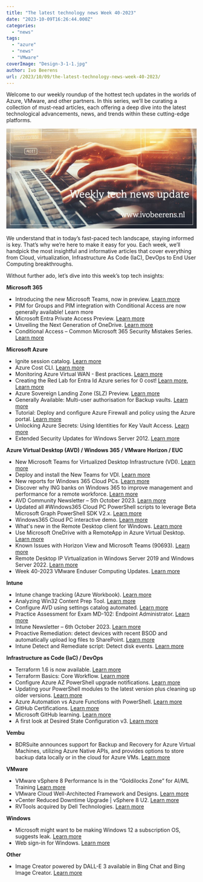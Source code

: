 ```yaml
---
title: "The latest technology news Week 40-2023"
date: "2023-10-09T16:26:44.000Z"
categories: 
  - "news"
tags: 
  - "azure"
  - "news"
  - "VMware"
coverImage: "Design-3-1-1.jpg"
author: Ivo Beerens
url: /2023/10/09/the-latest-technology-news-week-40-2023/
---
```


Welcome to our weekly roundup of the hottest tech updates in the worlds of Azure, VMware, and other partners. In this series, we’ll be curating a collection of must-read articles, each offering a deep dive into the latest technological advancements, news, and trends within these cutting-edge platforms.

![newsletter](images/Design-3-1-1.jpg)

We understand that in today’s fast-paced tech landscape, staying informed is key. That’s why we’re here to make it easy for you. Each week, we’ll handpick the most insightful and informative articles that cover everything from Cloud, virtualization, Infrastructure As Code (IaC), DevOps to End User Computing breakthroughs.

Without further ado, let’s dive into this week’s top tech insights:

**Microsoft 365**

- Introducing the new Microsoft Teams, now in preview. [Learn more](https://techcommunity.microsoft.com/t5/microsoft-teams-blog/introducing-the-new-microsoft-teams-now-in-preview/ba-p/3774406)
- PIM for Groups and PIM integration with Conditional Access are now generally available! Learn more
- Microsoft Entra Private Access Preview. [Learn more](https://www.microsoft.com/en-us/security/business/identity-access/microsoft-entra-private-access)
- Unveiling the Next Generation of OneDrive. [Learn more](https://techcommunity.microsoft.com/t5/microsoft-onedrive-blog/unveiling-the-next-generation-of-onedrive/ba-p/3935612)
- Conditional Access – Common Microsoft 365 Security Mistakes Series. [Learn more](https://campbell.scot/conditional-access-common-microsoft-365-security-mistakes-series/)

**Microsoft Azure**

- Ignite session catalog. [Learn more](https://ignite.microsoft.com/en-US/sessions)
- Azure Cost CLI. [Learn more](https://github.com/mivano/azure-cost-cli#regions-1)
- Monitoring Azure Virtual WAN - Best practices. [Learn more](https://learn.microsoft.com/en-us/azure/virtual-wan/monitoring-best-practices)
- Creating the Red Lab for Entra Id Azure series for 0 cost! [Learn more](https://github.com/iknowjason/PurpleCloud), [Learn more](https://lnkd.in/gps-2ewC)
- Azure Sovereign Landing Zone (SLZ) Preview. [Learn more](https://learn.microsoft.com/en-us/industry/sovereignty/slz-overview)
- Generally Available: Multi-user authorisation for Backup vaults. [Learn more](https://azure.microsoft.com/en-us/updates/azure-backup-mua-backup-vaults-ga/)
- Tutorial: Deploy and configure Azure Firewall and policy using the Azure portal. [Learn more](https://learn.microsoft.com/en-us/azure/firewall/tutorial-firewall-deploy-portal-policy)
- Unlocking Azure Secrets: Using Identities for Key Vault Access. [Learn more](https://techcommunity.microsoft.com/t5/core-infrastructure-and-security/unlocking-azure-secrets-using-identities-for-key-vault-access/ba-p/3943727)
- Extended Security Updates for Windows Server 2012. [Learn more](https://renaldobreidel.cloud/azure/extended-security-updates-for-windows-server-2012/)

**Azure Virtual Desktop (AVD) / Windows 365 / VMware Horizon / EUC**

- New Microsoft Teams for Virtualized Desktop Infrastructure (VDI). [Learn more](https://learn.microsoft.com/en-us/microsoftteams/new-teams-vdi-requirements-deploy?WT.mc_id=linkedin)
- Deploy and install the New Teams for VDI. [Learn more](https://www.stephenwagner.com/2023/10/07/deploy-install-new-teams-vdi/)
- New reports for Windows 365 Cloud PCs. [Learn more](https://techlab.blog/new-reports-for-windows-365-cloud-pcs/)
- Discover why ING banks on Windows 365 to improve management and performance for a remote workforce. [Learn more](https://customers.microsoft.com/en-us/story/1687908897127491455-ing-banking-capital-markets-windows-365)
- AVD Community Newsletter – 5th October 2023. [Learn more](https://avdcommunity.com/avd-community-newsletter-5th-october-2023/)
- Updated all #Windows365 Cloud PC PowerShell scripts to leverage Beta Microsoft Graph PowerShell SDK V2.x. [Learn more](https://www.linkedin.com/feed/update/urn:li:activity:7111636596185014274/?updateEntityUrn=urn%3Ali%3Afs_updateV2%3A%28urn%3Ali%3Aactivity%3A7111636596185014274%2CFEED_DETAIL%2CEMPTY%2CDEFAULT%2Cfalse%29)
- Windows365 Cloud PC interactive demo. [Learn more](https://t.co/5GNQu501CV)
- What's new in the Remote Desktop client for Windows. [Learn more](https://learn.microsoft.com/en-us/azure/virtual-desktop/whats-new-client-windows)
- Use Microsoft OneDrive with a RemoteApp in Azure Virtual Desktop. [Learn more](https://learn.microsoft.com/en-us/azure/virtual-desktop/onedrive-remoteapp)
- Known Issues with Horizon View and Microsoft Teams (90693). [Learn more](https://kb.VMware.com/s/article/90693?lang=en_US)
- Remote Desktop IP Virtualization in Windows Server 2019 and Windows Server 2022. [Learn more](https://learn.microsoft.com/en-us/troubleshoot/windows-server/remote/remote-desktop-ip-virtualization)
- Week 40-2023 VMware Enduser Computing Updates. [Learn more](https://juliuslienemann.wordpress.com/2023/10/06/week-40-2023-VMware-enduser-computing-updates/)

**Intune**

- Intune change tracking (Azure Workbook). [Learn more](https://oceanleaf.ch/intune-change-tracking/)
- Analyzing Win32 Content Prep Tool. [Learn more](https://svrooij.io/2023/10/04/analysing-win32-content-prep-tool/)
- Configure AVD using settings catalog automated. [Learn more](https://rozemuller.com/configure-avd-using-settings-catalog-automated/)
- Practice Assessment for Exam MD-102: Endpoint Administrator. [Learn more](https://t.co/wXIZmXklGs)
- Intune Newsletter – 6th October 2023. [Learn more](https://andrewstaylor.com/2023/10/06/intune-newsletter-6th-october-2023/)
- Proactive Remediation: detect devices with recent BSOD and automatically upload log files to SharePoint. [Learn more](https://www.systanddeploy.com/2022/03/proactive-remediation-detect-devices.html)
- Intune Detect and Remediate script: Detect disk events. [Learn more](https://github.com/IntuneAdmin/Intune_Detect_And_Remediations)

**Infrastructure as Code (IaC) / DevOps**

- Terraform 1.6 is now available. [Learn more](https://www.hashicorp.com/blog/terraform-1-6-adds-a-test-framework-for-enhanced-code-validation)
- Terraform Basics: Core Workflow. [Learn more](https://youtu.be/sqLD39xqcx0?si=EQYh2UPUZdz63Fwq)
- Configure Azure AZ PowerShell upgrade notifications. [Learn more](https://mikefrobbins.com/2023/10/04/configure-azure-PowerShell-upgrade-notifications/)
- Updating your PowerShell modules to the latest version plus cleaning up older versions. [Learn more](https://PowerShellisfun.com/2022/07/11/updating-your-PowerShell-modules-to-the-latest-version-plus-cleaning-up-older-versions/)
- Azure Automation vs Azure Functions with PowerShell. [Learn more](https://dev.to/this-is-learning/azure-automation-vs-azure-functions-with-PowerShell-ef)
- GitHub Certifications. [Learn more](https://resources.github.com/learn/certifications/)
- Microsoft GitHub learning. [Learn more](https://learn.microsoft.com/en-us/training/github/)
- A first look at Desired State Configuration v3. [Learn more](https://medium.com/@gijsreijn/a-first-look-at-desired-state-configuration-v3-379ee8181d6a)

**Vembu**

- BDRSuite announces support for Backup and Recovery for Azure Virtual Machines, utilizing Azure Native APIs, and provides options to store backup data locally or in the cloud for Azure VMs. [Learn more](https://www.bdrsuite.com/azure-vm-backup/)

**VMware**

- VMware vSphere 8 Performance Is in the “Goldilocks Zone” for AI/ML Training [Learn more](https://www.VMware.com/content/dam/digitalmarketing/VMware/en/pdf/techpaper/performance/VMware-ml-training-and-inference-perf.pdf)
- VMware Cloud Well-Architected Framework and Designs. [Learn more](https://vmc.techzone.VMware.com/VMware-cloud-well-architected)
- vCenter Reduced Downtime Upgrade | vSphere 8 U2. [Learn more](https://youtu.be/0wOkg0lB6ho?si=LmY9ZAb-XL2ZaHwG)
- RVTools acquired by Dell Technologies. [Learn more](https://www.robware.net/rvtools/about/)

**Windows**

- Microsoft might want to be making Windows 12 a subscription OS, suggests leak. [Learn more](https://www.neowin.net/news/microsoft-might-want-to-be-making-windows-12-a-subscription-os-suggests-leak/)
- Web sign-in for Windows. [Learn more](https://learn.microsoft.com/en-us/windows/security/identity-protection/web-sign-in/?tabs=intune)

**Other**

- Image Creator powered by DALL-E 3 available in Bing Chat and Bing Image Creator. [Learn more](https://www.bing.com/create)
